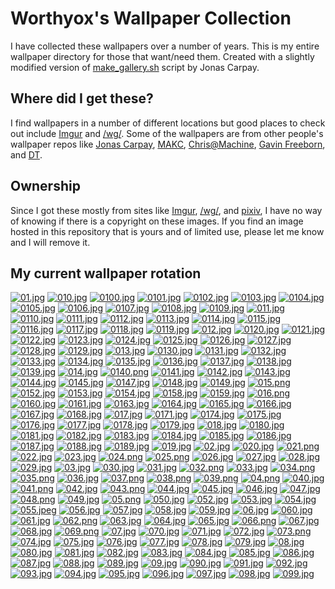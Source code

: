 # Worthyox's Wallpaper Collection

I have collected these wallpapers over a number of years. This is my entire wallpaper directory for those that want/need them. Created with a slightly modified version of [make_gallery.sh](https://github.com/jonascarpay/Wallpapers/blob/master/make_gallery.sh) script by Jonas Carpay.
## Where did I get these?
I find wallpapers in a number of different locations but good places to check out include [Imgur](https://imgur.com/) and [/wg/](https://boards.4chan.org/wg/). Some of the wallpapers are from other people's wallpaper repos like [Jonas Carpay](https://github.com/jonascarpay/Wallpapers), [MAKC](https://github.com/makccr/wallpapers), [Chris@Machine](https://github.com/ChristianChiarulli/wallpapers), [Gavin Freeborn](https://github.com/Gavinok/wallpapers), and [DT](https://gitlab.com/dwt1/wallpapers).
## Ownership
Since I got these mostly from sites like [Imgur](https://imgur.com/), [/wg/](https://boards.4chan.org/wg/), and [pixiv](https://www.pixiv.net/en/), I have no way of knowing if there is a copyright on these images. If you find an image hosted in this repository that is yours and of limited use, please let me know and I will remove it.

## My current wallpaper rotation

[![01.jpg](https://raw.githubusercontent.com/worthyox/wallpapers/master/thumbnails/01.jpg)](https://raw.githubusercontent.com/worthyox/wallpapers/master/papes/01.jpg)
[![010.jpg](https://raw.githubusercontent.com/worthyox/wallpapers/master/thumbnails/010.jpg)](https://raw.githubusercontent.com/worthyox/wallpapers/master/papes/010.jpg)
[![0100.jpg](https://raw.githubusercontent.com/worthyox/wallpapers/master/thumbnails/0100.jpg)](https://raw.githubusercontent.com/worthyox/wallpapers/master/papes/0100.jpg)
[![0101.jpg](https://raw.githubusercontent.com/worthyox/wallpapers/master/thumbnails/0101.jpg)](https://raw.githubusercontent.com/worthyox/wallpapers/master/papes/0101.jpg)
[![0102.jpg](https://raw.githubusercontent.com/worthyox/wallpapers/master/thumbnails/0102.jpg)](https://raw.githubusercontent.com/worthyox/wallpapers/master/papes/0102.jpg)
[![0103.jpg](https://raw.githubusercontent.com/worthyox/wallpapers/master/thumbnails/0103.jpg)](https://raw.githubusercontent.com/worthyox/wallpapers/master/papes/0103.jpg)
[![0104.jpg](https://raw.githubusercontent.com/worthyox/wallpapers/master/thumbnails/0104.jpg)](https://raw.githubusercontent.com/worthyox/wallpapers/master/papes/0104.jpg)
[![0105.jpg](https://raw.githubusercontent.com/worthyox/wallpapers/master/thumbnails/0105.jpg)](https://raw.githubusercontent.com/worthyox/wallpapers/master/papes/0105.jpg)
[![0106.jpg](https://raw.githubusercontent.com/worthyox/wallpapers/master/thumbnails/0106.jpg)](https://raw.githubusercontent.com/worthyox/wallpapers/master/papes/0106.jpg)
[![0107.jpg](https://raw.githubusercontent.com/worthyox/wallpapers/master/thumbnails/0107.jpg)](https://raw.githubusercontent.com/worthyox/wallpapers/master/papes/0107.jpg)
[![0108.jpg](https://raw.githubusercontent.com/worthyox/wallpapers/master/thumbnails/0108.jpg)](https://raw.githubusercontent.com/worthyox/wallpapers/master/papes/0108.jpg)
[![0109.jpg](https://raw.githubusercontent.com/worthyox/wallpapers/master/thumbnails/0109.jpg)](https://raw.githubusercontent.com/worthyox/wallpapers/master/papes/0109.jpg)
[![011.jpg](https://raw.githubusercontent.com/worthyox/wallpapers/master/thumbnails/011.jpg)](https://raw.githubusercontent.com/worthyox/wallpapers/master/papes/011.jpg)
[![0110.jpg](https://raw.githubusercontent.com/worthyox/wallpapers/master/thumbnails/0110.jpg)](https://raw.githubusercontent.com/worthyox/wallpapers/master/papes/0110.jpg)
[![0111.jpg](https://raw.githubusercontent.com/worthyox/wallpapers/master/thumbnails/0111.jpg)](https://raw.githubusercontent.com/worthyox/wallpapers/master/papes/0111.jpg)
[![0112.jpg](https://raw.githubusercontent.com/worthyox/wallpapers/master/thumbnails/0112.jpg)](https://raw.githubusercontent.com/worthyox/wallpapers/master/papes/0112.jpg)
[![0113.jpg](https://raw.githubusercontent.com/worthyox/wallpapers/master/thumbnails/0113.jpg)](https://raw.githubusercontent.com/worthyox/wallpapers/master/papes/0113.jpg)
[![0114.jpg](https://raw.githubusercontent.com/worthyox/wallpapers/master/thumbnails/0114.jpg)](https://raw.githubusercontent.com/worthyox/wallpapers/master/papes/0114.jpg)
[![0115.jpg](https://raw.githubusercontent.com/worthyox/wallpapers/master/thumbnails/0115.jpg)](https://raw.githubusercontent.com/worthyox/wallpapers/master/papes/0115.jpg)
[![0116.jpg](https://raw.githubusercontent.com/worthyox/wallpapers/master/thumbnails/0116.jpg)](https://raw.githubusercontent.com/worthyox/wallpapers/master/papes/0116.jpg)
[![0117.jpg](https://raw.githubusercontent.com/worthyox/wallpapers/master/thumbnails/0117.jpg)](https://raw.githubusercontent.com/worthyox/wallpapers/master/papes/0117.jpg)
[![0118.jpg](https://raw.githubusercontent.com/worthyox/wallpapers/master/thumbnails/0118.jpg)](https://raw.githubusercontent.com/worthyox/wallpapers/master/papes/0118.jpg)
[![0119.jpg](https://raw.githubusercontent.com/worthyox/wallpapers/master/thumbnails/0119.jpg)](https://raw.githubusercontent.com/worthyox/wallpapers/master/papes/0119.jpg)
[![012.jpg](https://raw.githubusercontent.com/worthyox/wallpapers/master/thumbnails/012.jpg)](https://raw.githubusercontent.com/worthyox/wallpapers/master/papes/012.jpg)
[![0120.jpg](https://raw.githubusercontent.com/worthyox/wallpapers/master/thumbnails/0120.jpg)](https://raw.githubusercontent.com/worthyox/wallpapers/master/papes/0120.jpg)
[![0121.jpg](https://raw.githubusercontent.com/worthyox/wallpapers/master/thumbnails/0121.jpg)](https://raw.githubusercontent.com/worthyox/wallpapers/master/papes/0121.jpg)
[![0122.jpg](https://raw.githubusercontent.com/worthyox/wallpapers/master/thumbnails/0122.jpg)](https://raw.githubusercontent.com/worthyox/wallpapers/master/papes/0122.jpg)
[![0123.jpg](https://raw.githubusercontent.com/worthyox/wallpapers/master/thumbnails/0123.jpg)](https://raw.githubusercontent.com/worthyox/wallpapers/master/papes/0123.jpg)
[![0124.jpg](https://raw.githubusercontent.com/worthyox/wallpapers/master/thumbnails/0124.jpg)](https://raw.githubusercontent.com/worthyox/wallpapers/master/papes/0124.jpg)
[![0125.jpg](https://raw.githubusercontent.com/worthyox/wallpapers/master/thumbnails/0125.jpg)](https://raw.githubusercontent.com/worthyox/wallpapers/master/papes/0125.jpg)
[![0126.jpg](https://raw.githubusercontent.com/worthyox/wallpapers/master/thumbnails/0126.jpg)](https://raw.githubusercontent.com/worthyox/wallpapers/master/papes/0126.jpg)
[![0127.jpg](https://raw.githubusercontent.com/worthyox/wallpapers/master/thumbnails/0127.jpg)](https://raw.githubusercontent.com/worthyox/wallpapers/master/papes/0127.jpg)
[![0128.jpg](https://raw.githubusercontent.com/worthyox/wallpapers/master/thumbnails/0128.jpg)](https://raw.githubusercontent.com/worthyox/wallpapers/master/papes/0128.jpg)
[![0129.jpg](https://raw.githubusercontent.com/worthyox/wallpapers/master/thumbnails/0129.jpg)](https://raw.githubusercontent.com/worthyox/wallpapers/master/papes/0129.jpg)
[![013.jpg](https://raw.githubusercontent.com/worthyox/wallpapers/master/thumbnails/013.jpg)](https://raw.githubusercontent.com/worthyox/wallpapers/master/papes/013.jpg)
[![0130.jpg](https://raw.githubusercontent.com/worthyox/wallpapers/master/thumbnails/0130.jpg)](https://raw.githubusercontent.com/worthyox/wallpapers/master/papes/0130.jpg)
[![0131.jpg](https://raw.githubusercontent.com/worthyox/wallpapers/master/thumbnails/0131.jpg)](https://raw.githubusercontent.com/worthyox/wallpapers/master/papes/0131.jpg)
[![0132.jpg](https://raw.githubusercontent.com/worthyox/wallpapers/master/thumbnails/0132.jpg)](https://raw.githubusercontent.com/worthyox/wallpapers/master/papes/0132.jpg)
[![0133.jpg](https://raw.githubusercontent.com/worthyox/wallpapers/master/thumbnails/0133.jpg)](https://raw.githubusercontent.com/worthyox/wallpapers/master/papes/0133.jpg)
[![0134.jpg](https://raw.githubusercontent.com/worthyox/wallpapers/master/thumbnails/0134.jpg)](https://raw.githubusercontent.com/worthyox/wallpapers/master/papes/0134.jpg)
[![0135.jpg](https://raw.githubusercontent.com/worthyox/wallpapers/master/thumbnails/0135.jpg)](https://raw.githubusercontent.com/worthyox/wallpapers/master/papes/0135.jpg)
[![0136.jpg](https://raw.githubusercontent.com/worthyox/wallpapers/master/thumbnails/0136.jpg)](https://raw.githubusercontent.com/worthyox/wallpapers/master/papes/0136.jpg)
[![0137.jpg](https://raw.githubusercontent.com/worthyox/wallpapers/master/thumbnails/0137.jpg)](https://raw.githubusercontent.com/worthyox/wallpapers/master/papes/0137.jpg)
[![0138.jpg](https://raw.githubusercontent.com/worthyox/wallpapers/master/thumbnails/0138.jpg)](https://raw.githubusercontent.com/worthyox/wallpapers/master/papes/0138.jpg)
[![0139.jpg](https://raw.githubusercontent.com/worthyox/wallpapers/master/thumbnails/0139.jpg)](https://raw.githubusercontent.com/worthyox/wallpapers/master/papes/0139.jpg)
[![014.jpg](https://raw.githubusercontent.com/worthyox/wallpapers/master/thumbnails/014.jpg)](https://raw.githubusercontent.com/worthyox/wallpapers/master/papes/014.jpg)
[![0140.png](https://raw.githubusercontent.com/worthyox/wallpapers/master/thumbnails/0140.png)](https://raw.githubusercontent.com/worthyox/wallpapers/master/papes/0140.png)
[![0141.jpg](https://raw.githubusercontent.com/worthyox/wallpapers/master/thumbnails/0141.jpg)](https://raw.githubusercontent.com/worthyox/wallpapers/master/papes/0141.jpg)
[![0142.jpg](https://raw.githubusercontent.com/worthyox/wallpapers/master/thumbnails/0142.jpg)](https://raw.githubusercontent.com/worthyox/wallpapers/master/papes/0142.jpg)
[![0143.jpg](https://raw.githubusercontent.com/worthyox/wallpapers/master/thumbnails/0143.jpg)](https://raw.githubusercontent.com/worthyox/wallpapers/master/papes/0143.jpg)
[![0144.jpg](https://raw.githubusercontent.com/worthyox/wallpapers/master/thumbnails/0144.jpg)](https://raw.githubusercontent.com/worthyox/wallpapers/master/papes/0144.jpg)
[![0145.jpg](https://raw.githubusercontent.com/worthyox/wallpapers/master/thumbnails/0145.jpg)](https://raw.githubusercontent.com/worthyox/wallpapers/master/papes/0145.jpg)
[![0147.jpg](https://raw.githubusercontent.com/worthyox/wallpapers/master/thumbnails/0147.jpg)](https://raw.githubusercontent.com/worthyox/wallpapers/master/papes/0147.jpg)
[![0148.jpg](https://raw.githubusercontent.com/worthyox/wallpapers/master/thumbnails/0148.jpg)](https://raw.githubusercontent.com/worthyox/wallpapers/master/papes/0148.jpg)
[![0149.jpg](https://raw.githubusercontent.com/worthyox/wallpapers/master/thumbnails/0149.jpg)](https://raw.githubusercontent.com/worthyox/wallpapers/master/papes/0149.jpg)
[![015.png](https://raw.githubusercontent.com/worthyox/wallpapers/master/thumbnails/015.png)](https://raw.githubusercontent.com/worthyox/wallpapers/master/papes/015.png)
[![0152.jpg](https://raw.githubusercontent.com/worthyox/wallpapers/master/thumbnails/0152.jpg)](https://raw.githubusercontent.com/worthyox/wallpapers/master/papes/0152.jpg)
[![0153.jpg](https://raw.githubusercontent.com/worthyox/wallpapers/master/thumbnails/0153.jpg)](https://raw.githubusercontent.com/worthyox/wallpapers/master/papes/0153.jpg)
[![0154.jpg](https://raw.githubusercontent.com/worthyox/wallpapers/master/thumbnails/0154.jpg)](https://raw.githubusercontent.com/worthyox/wallpapers/master/papes/0154.jpg)
[![0158.jpg](https://raw.githubusercontent.com/worthyox/wallpapers/master/thumbnails/0158.jpg)](https://raw.githubusercontent.com/worthyox/wallpapers/master/papes/0158.jpg)
[![0159.jpg](https://raw.githubusercontent.com/worthyox/wallpapers/master/thumbnails/0159.jpg)](https://raw.githubusercontent.com/worthyox/wallpapers/master/papes/0159.jpg)
[![016.png](https://raw.githubusercontent.com/worthyox/wallpapers/master/thumbnails/016.png)](https://raw.githubusercontent.com/worthyox/wallpapers/master/papes/016.png)
[![0160.jpg](https://raw.githubusercontent.com/worthyox/wallpapers/master/thumbnails/0160.jpg)](https://raw.githubusercontent.com/worthyox/wallpapers/master/papes/0160.jpg)
[![0161.jpg](https://raw.githubusercontent.com/worthyox/wallpapers/master/thumbnails/0161.jpg)](https://raw.githubusercontent.com/worthyox/wallpapers/master/papes/0161.jpg)
[![0163.jpg](https://raw.githubusercontent.com/worthyox/wallpapers/master/thumbnails/0163.jpg)](https://raw.githubusercontent.com/worthyox/wallpapers/master/papes/0163.jpg)
[![0164.jpg](https://raw.githubusercontent.com/worthyox/wallpapers/master/thumbnails/0164.jpg)](https://raw.githubusercontent.com/worthyox/wallpapers/master/papes/0164.jpg)
[![0165.jpg](https://raw.githubusercontent.com/worthyox/wallpapers/master/thumbnails/0165.jpg)](https://raw.githubusercontent.com/worthyox/wallpapers/master/papes/0165.jpg)
[![0166.jpg](https://raw.githubusercontent.com/worthyox/wallpapers/master/thumbnails/0166.jpg)](https://raw.githubusercontent.com/worthyox/wallpapers/master/papes/0166.jpg)
[![0167.jpg](https://raw.githubusercontent.com/worthyox/wallpapers/master/thumbnails/0167.jpg)](https://raw.githubusercontent.com/worthyox/wallpapers/master/papes/0167.jpg)
[![0168.jpg](https://raw.githubusercontent.com/worthyox/wallpapers/master/thumbnails/0168.jpg)](https://raw.githubusercontent.com/worthyox/wallpapers/master/papes/0168.jpg)
[![017.jpg](https://raw.githubusercontent.com/worthyox/wallpapers/master/thumbnails/017.jpg)](https://raw.githubusercontent.com/worthyox/wallpapers/master/papes/017.jpg)
[![0171.jpg](https://raw.githubusercontent.com/worthyox/wallpapers/master/thumbnails/0171.jpg)](https://raw.githubusercontent.com/worthyox/wallpapers/master/papes/0171.jpg)
[![0174.jpg](https://raw.githubusercontent.com/worthyox/wallpapers/master/thumbnails/0174.jpg)](https://raw.githubusercontent.com/worthyox/wallpapers/master/papes/0174.jpg)
[![0175.jpg](https://raw.githubusercontent.com/worthyox/wallpapers/master/thumbnails/0175.jpg)](https://raw.githubusercontent.com/worthyox/wallpapers/master/papes/0175.jpg)
[![0176.jpg](https://raw.githubusercontent.com/worthyox/wallpapers/master/thumbnails/0176.jpg)](https://raw.githubusercontent.com/worthyox/wallpapers/master/papes/0176.jpg)
[![0177.jpg](https://raw.githubusercontent.com/worthyox/wallpapers/master/thumbnails/0177.jpg)](https://raw.githubusercontent.com/worthyox/wallpapers/master/papes/0177.jpg)
[![0178.jpg](https://raw.githubusercontent.com/worthyox/wallpapers/master/thumbnails/0178.jpg)](https://raw.githubusercontent.com/worthyox/wallpapers/master/papes/0178.jpg)
[![0179.jpg](https://raw.githubusercontent.com/worthyox/wallpapers/master/thumbnails/0179.jpg)](https://raw.githubusercontent.com/worthyox/wallpapers/master/papes/0179.jpg)
[![018.jpg](https://raw.githubusercontent.com/worthyox/wallpapers/master/thumbnails/018.jpg)](https://raw.githubusercontent.com/worthyox/wallpapers/master/papes/018.jpg)
[![0180.jpg](https://raw.githubusercontent.com/worthyox/wallpapers/master/thumbnails/0180.jpg)](https://raw.githubusercontent.com/worthyox/wallpapers/master/papes/0180.jpg)
[![0181.jpg](https://raw.githubusercontent.com/worthyox/wallpapers/master/thumbnails/0181.jpg)](https://raw.githubusercontent.com/worthyox/wallpapers/master/papes/0181.jpg)
[![0182.jpg](https://raw.githubusercontent.com/worthyox/wallpapers/master/thumbnails/0182.jpg)](https://raw.githubusercontent.com/worthyox/wallpapers/master/papes/0182.jpg)
[![0183.jpg](https://raw.githubusercontent.com/worthyox/wallpapers/master/thumbnails/0183.jpg)](https://raw.githubusercontent.com/worthyox/wallpapers/master/papes/0183.jpg)
[![0184.jpg](https://raw.githubusercontent.com/worthyox/wallpapers/master/thumbnails/0184.jpg)](https://raw.githubusercontent.com/worthyox/wallpapers/master/papes/0184.jpg)
[![0185.jpg](https://raw.githubusercontent.com/worthyox/wallpapers/master/thumbnails/0185.jpg)](https://raw.githubusercontent.com/worthyox/wallpapers/master/papes/0185.jpg)
[![0186.jpg](https://raw.githubusercontent.com/worthyox/wallpapers/master/thumbnails/0186.jpg)](https://raw.githubusercontent.com/worthyox/wallpapers/master/papes/0186.jpg)
[![0187.jpg](https://raw.githubusercontent.com/worthyox/wallpapers/master/thumbnails/0187.jpg)](https://raw.githubusercontent.com/worthyox/wallpapers/master/papes/0187.jpg)
[![0188.jpg](https://raw.githubusercontent.com/worthyox/wallpapers/master/thumbnails/0188.jpg)](https://raw.githubusercontent.com/worthyox/wallpapers/master/papes/0188.jpg)
[![0189.jpg](https://raw.githubusercontent.com/worthyox/wallpapers/master/thumbnails/0189.jpg)](https://raw.githubusercontent.com/worthyox/wallpapers/master/papes/0189.jpg)
[![019.jpg](https://raw.githubusercontent.com/worthyox/wallpapers/master/thumbnails/019.jpg)](https://raw.githubusercontent.com/worthyox/wallpapers/master/papes/019.jpg)
[![02.jpg](https://raw.githubusercontent.com/worthyox/wallpapers/master/thumbnails/02.jpg)](https://raw.githubusercontent.com/worthyox/wallpapers/master/papes/02.jpg)
[![020.jpg](https://raw.githubusercontent.com/worthyox/wallpapers/master/thumbnails/020.jpg)](https://raw.githubusercontent.com/worthyox/wallpapers/master/papes/020.jpg)
[![021.png](https://raw.githubusercontent.com/worthyox/wallpapers/master/thumbnails/021.png)](https://raw.githubusercontent.com/worthyox/wallpapers/master/papes/021.png)
[![022.jpg](https://raw.githubusercontent.com/worthyox/wallpapers/master/thumbnails/022.jpg)](https://raw.githubusercontent.com/worthyox/wallpapers/master/papes/022.jpg)
[![023.jpg](https://raw.githubusercontent.com/worthyox/wallpapers/master/thumbnails/023.jpg)](https://raw.githubusercontent.com/worthyox/wallpapers/master/papes/023.jpg)
[![024.png](https://raw.githubusercontent.com/worthyox/wallpapers/master/thumbnails/024.png)](https://raw.githubusercontent.com/worthyox/wallpapers/master/papes/024.png)
[![025.png](https://raw.githubusercontent.com/worthyox/wallpapers/master/thumbnails/025.png)](https://raw.githubusercontent.com/worthyox/wallpapers/master/papes/025.png)
[![026.jpg](https://raw.githubusercontent.com/worthyox/wallpapers/master/thumbnails/026.jpg)](https://raw.githubusercontent.com/worthyox/wallpapers/master/papes/026.jpg)
[![027.jpg](https://raw.githubusercontent.com/worthyox/wallpapers/master/thumbnails/027.jpg)](https://raw.githubusercontent.com/worthyox/wallpapers/master/papes/027.jpg)
[![028.jpg](https://raw.githubusercontent.com/worthyox/wallpapers/master/thumbnails/028.jpg)](https://raw.githubusercontent.com/worthyox/wallpapers/master/papes/028.jpg)
[![029.jpg](https://raw.githubusercontent.com/worthyox/wallpapers/master/thumbnails/029.jpg)](https://raw.githubusercontent.com/worthyox/wallpapers/master/papes/029.jpg)
[![03.jpg](https://raw.githubusercontent.com/worthyox/wallpapers/master/thumbnails/03.jpg)](https://raw.githubusercontent.com/worthyox/wallpapers/master/papes/03.jpg)
[![030.jpg](https://raw.githubusercontent.com/worthyox/wallpapers/master/thumbnails/030.jpg)](https://raw.githubusercontent.com/worthyox/wallpapers/master/papes/030.jpg)
[![031.jpg](https://raw.githubusercontent.com/worthyox/wallpapers/master/thumbnails/031.jpg)](https://raw.githubusercontent.com/worthyox/wallpapers/master/papes/031.jpg)
[![032.png](https://raw.githubusercontent.com/worthyox/wallpapers/master/thumbnails/032.png)](https://raw.githubusercontent.com/worthyox/wallpapers/master/papes/032.png)
[![033.jpg](https://raw.githubusercontent.com/worthyox/wallpapers/master/thumbnails/033.jpg)](https://raw.githubusercontent.com/worthyox/wallpapers/master/papes/033.jpg)
[![034.png](https://raw.githubusercontent.com/worthyox/wallpapers/master/thumbnails/034.png)](https://raw.githubusercontent.com/worthyox/wallpapers/master/papes/034.png)
[![035.png](https://raw.githubusercontent.com/worthyox/wallpapers/master/thumbnails/035.png)](https://raw.githubusercontent.com/worthyox/wallpapers/master/papes/035.png)
[![036.jpg](https://raw.githubusercontent.com/worthyox/wallpapers/master/thumbnails/036.jpg)](https://raw.githubusercontent.com/worthyox/wallpapers/master/papes/036.jpg)
[![037.png](https://raw.githubusercontent.com/worthyox/wallpapers/master/thumbnails/037.png)](https://raw.githubusercontent.com/worthyox/wallpapers/master/papes/037.png)
[![038.png](https://raw.githubusercontent.com/worthyox/wallpapers/master/thumbnails/038.png)](https://raw.githubusercontent.com/worthyox/wallpapers/master/papes/038.png)
[![039.png](https://raw.githubusercontent.com/worthyox/wallpapers/master/thumbnails/039.png)](https://raw.githubusercontent.com/worthyox/wallpapers/master/papes/039.png)
[![04.png](https://raw.githubusercontent.com/worthyox/wallpapers/master/thumbnails/04.png)](https://raw.githubusercontent.com/worthyox/wallpapers/master/papes/04.png)
[![040.jpg](https://raw.githubusercontent.com/worthyox/wallpapers/master/thumbnails/040.jpg)](https://raw.githubusercontent.com/worthyox/wallpapers/master/papes/040.jpg)
[![041.png](https://raw.githubusercontent.com/worthyox/wallpapers/master/thumbnails/041.png)](https://raw.githubusercontent.com/worthyox/wallpapers/master/papes/041.png)
[![042.jpg](https://raw.githubusercontent.com/worthyox/wallpapers/master/thumbnails/042.jpg)](https://raw.githubusercontent.com/worthyox/wallpapers/master/papes/042.jpg)
[![043.png](https://raw.githubusercontent.com/worthyox/wallpapers/master/thumbnails/043.png)](https://raw.githubusercontent.com/worthyox/wallpapers/master/papes/043.png)
[![044.jpg](https://raw.githubusercontent.com/worthyox/wallpapers/master/thumbnails/044.jpg)](https://raw.githubusercontent.com/worthyox/wallpapers/master/papes/044.jpg)
[![045.jpg](https://raw.githubusercontent.com/worthyox/wallpapers/master/thumbnails/045.jpg)](https://raw.githubusercontent.com/worthyox/wallpapers/master/papes/045.jpg)
[![046.jpg](https://raw.githubusercontent.com/worthyox/wallpapers/master/thumbnails/046.jpg)](https://raw.githubusercontent.com/worthyox/wallpapers/master/papes/046.jpg)
[![047.jpg](https://raw.githubusercontent.com/worthyox/wallpapers/master/thumbnails/047.jpg)](https://raw.githubusercontent.com/worthyox/wallpapers/master/papes/047.jpg)
[![048.png](https://raw.githubusercontent.com/worthyox/wallpapers/master/thumbnails/048.png)](https://raw.githubusercontent.com/worthyox/wallpapers/master/papes/048.png)
[![049.jpg](https://raw.githubusercontent.com/worthyox/wallpapers/master/thumbnails/049.jpg)](https://raw.githubusercontent.com/worthyox/wallpapers/master/papes/049.jpg)
[![05.png](https://raw.githubusercontent.com/worthyox/wallpapers/master/thumbnails/05.png)](https://raw.githubusercontent.com/worthyox/wallpapers/master/papes/05.png)
[![050.jpg](https://raw.githubusercontent.com/worthyox/wallpapers/master/thumbnails/050.jpg)](https://raw.githubusercontent.com/worthyox/wallpapers/master/papes/050.jpg)
[![052.jpg](https://raw.githubusercontent.com/worthyox/wallpapers/master/thumbnails/052.jpg)](https://raw.githubusercontent.com/worthyox/wallpapers/master/papes/052.jpg)
[![053.jpg](https://raw.githubusercontent.com/worthyox/wallpapers/master/thumbnails/053.jpg)](https://raw.githubusercontent.com/worthyox/wallpapers/master/papes/053.jpg)
[![054.jpg](https://raw.githubusercontent.com/worthyox/wallpapers/master/thumbnails/054.jpg)](https://raw.githubusercontent.com/worthyox/wallpapers/master/papes/054.jpg)
[![055.jpeg](https://raw.githubusercontent.com/worthyox/wallpapers/master/thumbnails/055.jpeg)](https://raw.githubusercontent.com/worthyox/wallpapers/master/papes/055.jpeg)
[![056.jpg](https://raw.githubusercontent.com/worthyox/wallpapers/master/thumbnails/056.jpg)](https://raw.githubusercontent.com/worthyox/wallpapers/master/papes/056.jpg)
[![057.jpg](https://raw.githubusercontent.com/worthyox/wallpapers/master/thumbnails/057.jpg)](https://raw.githubusercontent.com/worthyox/wallpapers/master/papes/057.jpg)
[![058.jpg](https://raw.githubusercontent.com/worthyox/wallpapers/master/thumbnails/058.jpg)](https://raw.githubusercontent.com/worthyox/wallpapers/master/papes/058.jpg)
[![059.jpg](https://raw.githubusercontent.com/worthyox/wallpapers/master/thumbnails/059.jpg)](https://raw.githubusercontent.com/worthyox/wallpapers/master/papes/059.jpg)
[![06.jpg](https://raw.githubusercontent.com/worthyox/wallpapers/master/thumbnails/06.jpg)](https://raw.githubusercontent.com/worthyox/wallpapers/master/papes/06.jpg)
[![060.jpg](https://raw.githubusercontent.com/worthyox/wallpapers/master/thumbnails/060.jpg)](https://raw.githubusercontent.com/worthyox/wallpapers/master/papes/060.jpg)
[![061.jpg](https://raw.githubusercontent.com/worthyox/wallpapers/master/thumbnails/061.jpg)](https://raw.githubusercontent.com/worthyox/wallpapers/master/papes/061.jpg)
[![062.png](https://raw.githubusercontent.com/worthyox/wallpapers/master/thumbnails/062.png)](https://raw.githubusercontent.com/worthyox/wallpapers/master/papes/062.png)
[![063.jpg](https://raw.githubusercontent.com/worthyox/wallpapers/master/thumbnails/063.jpg)](https://raw.githubusercontent.com/worthyox/wallpapers/master/papes/063.jpg)
[![064.jpg](https://raw.githubusercontent.com/worthyox/wallpapers/master/thumbnails/064.jpg)](https://raw.githubusercontent.com/worthyox/wallpapers/master/papes/064.jpg)
[![065.jpg](https://raw.githubusercontent.com/worthyox/wallpapers/master/thumbnails/065.jpg)](https://raw.githubusercontent.com/worthyox/wallpapers/master/papes/065.jpg)
[![066.png](https://raw.githubusercontent.com/worthyox/wallpapers/master/thumbnails/066.png)](https://raw.githubusercontent.com/worthyox/wallpapers/master/papes/066.png)
[![067.jpg](https://raw.githubusercontent.com/worthyox/wallpapers/master/thumbnails/067.jpg)](https://raw.githubusercontent.com/worthyox/wallpapers/master/papes/067.jpg)
[![068.jpg](https://raw.githubusercontent.com/worthyox/wallpapers/master/thumbnails/068.jpg)](https://raw.githubusercontent.com/worthyox/wallpapers/master/papes/068.jpg)
[![069.png](https://raw.githubusercontent.com/worthyox/wallpapers/master/thumbnails/069.png)](https://raw.githubusercontent.com/worthyox/wallpapers/master/papes/069.png)
[![07.jpg](https://raw.githubusercontent.com/worthyox/wallpapers/master/thumbnails/07.jpg)](https://raw.githubusercontent.com/worthyox/wallpapers/master/papes/07.jpg)
[![070.jpg](https://raw.githubusercontent.com/worthyox/wallpapers/master/thumbnails/070.jpg)](https://raw.githubusercontent.com/worthyox/wallpapers/master/papes/070.jpg)
[![071.jpg](https://raw.githubusercontent.com/worthyox/wallpapers/master/thumbnails/071.jpg)](https://raw.githubusercontent.com/worthyox/wallpapers/master/papes/071.jpg)
[![072.jpg](https://raw.githubusercontent.com/worthyox/wallpapers/master/thumbnails/072.jpg)](https://raw.githubusercontent.com/worthyox/wallpapers/master/papes/072.jpg)
[![073.png](https://raw.githubusercontent.com/worthyox/wallpapers/master/thumbnails/073.png)](https://raw.githubusercontent.com/worthyox/wallpapers/master/papes/073.png)
[![074.jpg](https://raw.githubusercontent.com/worthyox/wallpapers/master/thumbnails/074.jpg)](https://raw.githubusercontent.com/worthyox/wallpapers/master/papes/074.jpg)
[![075.jpg](https://raw.githubusercontent.com/worthyox/wallpapers/master/thumbnails/075.jpg)](https://raw.githubusercontent.com/worthyox/wallpapers/master/papes/075.jpg)
[![076.jpg](https://raw.githubusercontent.com/worthyox/wallpapers/master/thumbnails/076.jpg)](https://raw.githubusercontent.com/worthyox/wallpapers/master/papes/076.jpg)
[![077.jpg](https://raw.githubusercontent.com/worthyox/wallpapers/master/thumbnails/077.jpg)](https://raw.githubusercontent.com/worthyox/wallpapers/master/papes/077.jpg)
[![078.jpg](https://raw.githubusercontent.com/worthyox/wallpapers/master/thumbnails/078.jpg)](https://raw.githubusercontent.com/worthyox/wallpapers/master/papes/078.jpg)
[![079.jpg](https://raw.githubusercontent.com/worthyox/wallpapers/master/thumbnails/079.jpg)](https://raw.githubusercontent.com/worthyox/wallpapers/master/papes/079.jpg)
[![08.jpg](https://raw.githubusercontent.com/worthyox/wallpapers/master/thumbnails/08.jpg)](https://raw.githubusercontent.com/worthyox/wallpapers/master/papes/08.jpg)
[![080.jpg](https://raw.githubusercontent.com/worthyox/wallpapers/master/thumbnails/080.jpg)](https://raw.githubusercontent.com/worthyox/wallpapers/master/papes/080.jpg)
[![081.jpg](https://raw.githubusercontent.com/worthyox/wallpapers/master/thumbnails/081.jpg)](https://raw.githubusercontent.com/worthyox/wallpapers/master/papes/081.jpg)
[![082.jpg](https://raw.githubusercontent.com/worthyox/wallpapers/master/thumbnails/082.jpg)](https://raw.githubusercontent.com/worthyox/wallpapers/master/papes/082.jpg)
[![083.jpg](https://raw.githubusercontent.com/worthyox/wallpapers/master/thumbnails/083.jpg)](https://raw.githubusercontent.com/worthyox/wallpapers/master/papes/083.jpg)
[![084.jpg](https://raw.githubusercontent.com/worthyox/wallpapers/master/thumbnails/084.jpg)](https://raw.githubusercontent.com/worthyox/wallpapers/master/papes/084.jpg)
[![085.jpg](https://raw.githubusercontent.com/worthyox/wallpapers/master/thumbnails/085.jpg)](https://raw.githubusercontent.com/worthyox/wallpapers/master/papes/085.jpg)
[![086.jpg](https://raw.githubusercontent.com/worthyox/wallpapers/master/thumbnails/086.jpg)](https://raw.githubusercontent.com/worthyox/wallpapers/master/papes/086.jpg)
[![087.jpg](https://raw.githubusercontent.com/worthyox/wallpapers/master/thumbnails/087.jpg)](https://raw.githubusercontent.com/worthyox/wallpapers/master/papes/087.jpg)
[![088.jpg](https://raw.githubusercontent.com/worthyox/wallpapers/master/thumbnails/088.jpg)](https://raw.githubusercontent.com/worthyox/wallpapers/master/papes/088.jpg)
[![089.jpg](https://raw.githubusercontent.com/worthyox/wallpapers/master/thumbnails/089.jpg)](https://raw.githubusercontent.com/worthyox/wallpapers/master/papes/089.jpg)
[![09.jpg](https://raw.githubusercontent.com/worthyox/wallpapers/master/thumbnails/09.jpg)](https://raw.githubusercontent.com/worthyox/wallpapers/master/papes/09.jpg)
[![090.jpg](https://raw.githubusercontent.com/worthyox/wallpapers/master/thumbnails/090.jpg)](https://raw.githubusercontent.com/worthyox/wallpapers/master/papes/090.jpg)
[![091.jpg](https://raw.githubusercontent.com/worthyox/wallpapers/master/thumbnails/091.jpg)](https://raw.githubusercontent.com/worthyox/wallpapers/master/papes/091.jpg)
[![092.jpg](https://raw.githubusercontent.com/worthyox/wallpapers/master/thumbnails/092.jpg)](https://raw.githubusercontent.com/worthyox/wallpapers/master/papes/092.jpg)
[![093.jpg](https://raw.githubusercontent.com/worthyox/wallpapers/master/thumbnails/093.jpg)](https://raw.githubusercontent.com/worthyox/wallpapers/master/papes/093.jpg)
[![094.jpg](https://raw.githubusercontent.com/worthyox/wallpapers/master/thumbnails/094.jpg)](https://raw.githubusercontent.com/worthyox/wallpapers/master/papes/094.jpg)
[![095.jpg](https://raw.githubusercontent.com/worthyox/wallpapers/master/thumbnails/095.jpg)](https://raw.githubusercontent.com/worthyox/wallpapers/master/papes/095.jpg)
[![096.jpg](https://raw.githubusercontent.com/worthyox/wallpapers/master/thumbnails/096.jpg)](https://raw.githubusercontent.com/worthyox/wallpapers/master/papes/096.jpg)
[![097.jpg](https://raw.githubusercontent.com/worthyox/wallpapers/master/thumbnails/097.jpg)](https://raw.githubusercontent.com/worthyox/wallpapers/master/papes/097.jpg)
[![098.jpg](https://raw.githubusercontent.com/worthyox/wallpapers/master/thumbnails/098.jpg)](https://raw.githubusercontent.com/worthyox/wallpapers/master/papes/098.jpg)
[![099.jpg](https://raw.githubusercontent.com/worthyox/wallpapers/master/thumbnails/099.jpg)](https://raw.githubusercontent.com/worthyox/wallpapers/master/papes/099.jpg)
